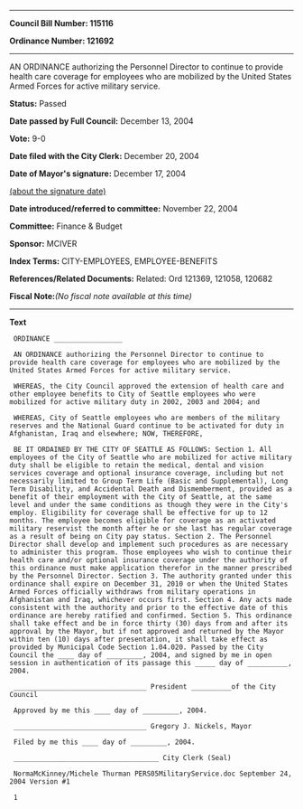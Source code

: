 

********

**Council Bill Number: 115116**
   
**Ordinance Number: 121692**
********

 AN ORDINANCE authorizing the Personnel Director to continue to provide health care coverage for employees who are mobilized by the United States Armed Forces for active military service.

**Status:** Passed
   
**Date passed by Full Council:** December 13, 2004
   
**Vote:** 9-0
   
**Date filed with the City Clerk:** December 20, 2004
   
**Date of Mayor's signature:** December 17, 2004
   
[(about the signature date)](/~public/approvaldate.htm)
   
   
   
**Date introduced/referred to committee:** November 22, 2004
   
**Committee:** Finance & Budget
   
**Sponsor:** MCIVER
   
   
**Index Terms:** CITY-EMPLOYEES, EMPLOYEE-BENEFITS

**References/Related Documents:** Related: Ord 121369, 121058, 120682

**Fiscal Note:**_(No fiscal note available at this time)_

********

**Text**
   
```
 ORDINANCE _________________

 AN ORDINANCE authorizing the Personnel Director to continue to provide health care coverage for employees who are mobilized by the United States Armed Forces for active military service.

 WHEREAS, the City Council approved the extension of health care and other employee benefits to City of Seattle employees who were mobilized for active military duty in 2002, 2003 and 2004; and

 WHEREAS, City of Seattle employees who are members of the military reserves and the National Guard continue to be activated for duty in Afghanistan, Iraq and elsewhere; NOW, THEREFORE,

 BE IT ORDAINED BY THE CITY OF SEATTLE AS FOLLOWS: Section 1. All employees of the City of Seattle who are mobilized for active military duty shall be eligible to retain the medical, dental and vision services coverage and optional insurance coverage, including but not necessarily limited to Group Term Life (Basic and Supplemental), Long Term Disability, and Accidental Death and Dismemberment, provided as a benefit of their employment with the City of Seattle, at the same level and under the same conditions as though they were in the City's employ. Eligibility for coverage shall be effective for up to 12 months. The employee becomes eligible for coverage as an activated military reservist the month after he or she last has regular coverage as a result of being on City pay status. Section 2. The Personnel Director shall develop and implement such procedures as are necessary to administer this program. Those employees who wish to continue their health care and/or optional insurance coverage under the authority of this ordinance must make application therefor in the manner prescribed by the Personnel Director. Section 3. The authority granted under this ordinance shall expire on December 31, 2010 or when the United States Armed Forces officially withdraws from military operations in Afghanistan and Iraq, whichever occurs first. Section 4. Any acts made consistent with the authority and prior to the effective date of this ordinance are hereby ratified and confirmed. Section 5. This ordinance shall take effect and be in force thirty (30) days from and after its approval by the Mayor, but if not approved and returned by the Mayor within ten (10) days after presentation, it shall take effect as provided by Municipal Code Section 1.04.020. Passed by the City Council the ____ day of _________, 2004, and signed by me in open session in authentication of its passage this _____ day of __________, 2004.

 _________________________________ President __________of the City Council

 Approved by me this ____ day of _________, 2004.

 _________________________________ Gregory J. Nickels, Mayor

 Filed by me this ____ day of _________, 2004.

 ____________________________________ City Clerk (Seal)

 NormaMcKinney/Michele Thurman PERS05MilitaryService.doc September 24, 2004 Version #1

 1

```
